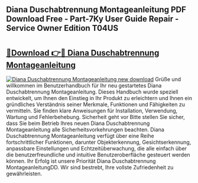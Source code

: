 ## Diana Duschabtrennung Montageanleitung PDF Download Free - Part-7Ky User Guide Repair - Service Owner Edition T04US

# <h2><a href="http://df8jy9.blite.top/?on=Diana+Duschabtrennung+Montageanleitung">🔗Download 👉🔴 Diana Duschabtrennung Montageanleitung</a></h2>

[![Diana Duschabtrennung Montageanleitung new download](https://i.imgur.com/lujVjoI.png)](http://df8jy9.blite.top/?on=Diana+Duschabtrennung+Montageanleitung)
Grüße und willkommen im Benutzerhandbuch für Ihr neu gestartetes Diana Duschabtrennung Montageanleitung. Dieses Handbuch wurde speziell entwickelt, um Ihnen den Einstieg in Ihr Produkt zu erleichtern und Ihnen ein gründliches Verständnis seiner Merkmale, Funktionen und Fähigkeiten zu vermitteln. Sie finden klare Anweisungen für Installation, Verwendung, Wartung und Fehlerbehebung. Sicherheit geht vor Bitte stellen Sie sicher, dass Sie beim Betrieb Ihres neuen Diana Duschabtrennung Montageanleitung alle Sicherheitsvorkehrungen beachten. Diana Duschabtrennung Montageanleitung verfügt über eine Reihe fortschrittlicher Funktionen, darunter Objekterkennung, Gesichtserkennung, anpassbare Einstellungen und Echtzeitüberwachung, die alle einfach über die benutzerfreundliche und intuitive Benutzeroberfläche gesteuert werden können. Ihr Erfolg ist unsere Priorität Diana Duschabtrennung MontageanleitungDD. Wir sind bestrebt, Ihre vollste Zufriedenheit zu gewährleisten.

